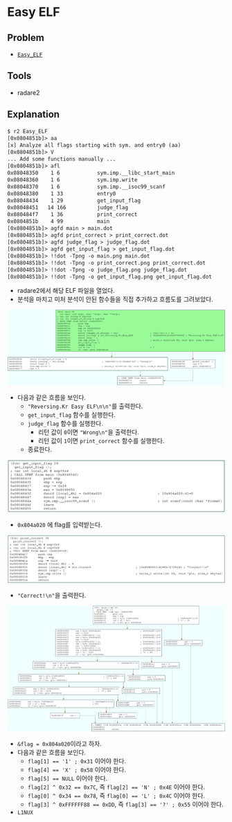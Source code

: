 # Easy ELF

## Problem
* [`Easy_ELF`](./Easy_ELF)

## Tools
* radare2

## Explanation
```
$ r2 Easy_ELF
[0x0804851b]> aa
[x] Analyze all flags starting with sym. and entry0 (aa)
[0x0804851b]> V
... Add some functions manually ...
[0x0804851b]> afl
0x08048350    1 6            sym.imp.__libc_start_main
0x08048360    1 6            sym.imp.write
0x08048370    1 6            sym.imp.__isoc99_scanf
0x08048380    1 33           entry0
0x08048434    1 29           get_input_flag
0x08048451   14 166          judge_flag
0x080484f7    1 36           print_correct
0x0804851b    4 99           main
[0x0804851b]> agfd main > main.dot
[0x0804851b]> agfd print_correct > print_correct.dot
[0x0804851b]> agfd judge_flag > judge_flag.dot
[0x0804851b]> agfd get_input_flag > get_input_flag.dot
[0x0804851b]> !!dot -Tpng -o main.png main.dot
[0x0804851b]> !!dot -Tpng -o print_correct.png print_correct.dot
[0x0804851b]> !!dot -Tpng -o judge_flag.png judge_flag.dot
[0x0804851b]> !!dot -Tpng -o get_input_flag.png get_input_flag.dot

```

* radare2에서 해당 ELF 파일을 열었다.
* 분석을 마치고 미처 분석이 안된 함수들을 직접 추가하고 흐름도를 그려보았다.

![](./main.png?raw=true)
* 다음과 같은 흐름을 보인다.
	- `"Reversing.Kr Easy ELF\n\n"`를 출력한다.
	- `get_input_flag` 함수를 실행한다.
	- `judge_flag` 함수를 실행한다.
		- 리턴 값이 `0`이면  `"Wrong\n"`을 출력한다.
		- 리턴 값이 `1`이면 `print_correct` 함수를 실행한다.
	- 종료한다.

![](./get_input_flag.png?raw=true)
* `0x804a020` 에 flag를 입력받는다.

![](./print_correct.png?raw=true)
* `"Correct!\n"`을 출력한다.

![](./judge_flag.png?raw=true)
* `&flag = 0x804a020`이라고 하자.
* 다음과 같은 흐름을 보인다.
	- `flag[1] == '1' ; 0x31` 이어야 한다.
	- `flag[4] == 'X' ; 0x58` 이어야 한다.
	- `flag[5] == NULL` 이어야 한다.
	- `flag[2] ^ 0x32 == 0x7C`, 즉 `flag[2] == 'N' ; 0x4E` 이어야 한다.
	- `flag[0] ^ 0x34 == 0x78`, 즉 `flag[0] == 'L' ; 0x4C` 이어야 한다.
	- `flag[3] ^ 0xFFFFFF88 == 0xDD`, 즉 `flag[3] == '?' ; 0x55` 이어야 한다.
* `L1NUX`

